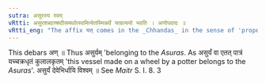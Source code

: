 ```yaml
---
sutra: असुरस्य स्वम्
vRtti: असुरशब्दात्षष्ठीसमर्थात्स्वमित्येतस्मिन्नर्थे यत्प्रत्ययो भवति । अणोपवादः ॥
vRtti_eng: "The affix यत् comes in the _Chhandas_ in the sense of 'property', after the word '_asura_' in the 6th case in construction."
---
```

This debars अण् ॥ Thus असुर्यम् 'belonging to the _Asuras_. As असुर्यं वा एतत् पात्रं यच्चक्रधृतं कुलालकृतम् 'this vessel made on a wheel by a potter belongs to the _Asuras_'. असुर्यं देवेभिर्धायि विश्वम् ॥ See _Maitr_ S. I. 8. 3
